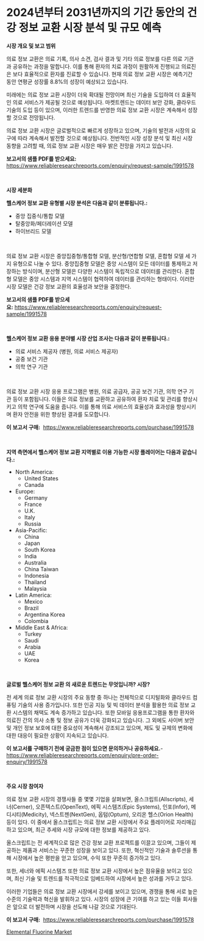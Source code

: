 <p><h1>2024년부터 2031년까지의 기간 동안의 건강 정보 교환 시장 분석 및 규모 예측</h1></p><p><strong>시장 개요 및 보고 범위</strong></p>
<p><p>의료 정보 교환은 의료 기록, 의사 소견, 검사 결과 및 기타 의료 정보를 다른 의료 기관과 공유하는 과정을 말합니다. 이를 통해 환자의 치료 과정이 원활하게 진행되고 의료진은 보다 효율적으로 환자를 진료할 수 있습니다. 현재 의료 정보 교환 시장은 예측기간 동안 연평균 성장률 8.8%의 성장이 예상되고 있습니다. </p><p>미래에는 의료 정보 교환 시장이 더욱 확대될 전망이며 최신 기술을 도입하여 더 효율적인 의료 서비스가 제공될 것으로 예상됩니다. 마켓트렌드는 데이터 보안 강화, 클라우드 기술의 도입 등이 있으며, 이러한 트렌드를 반영한 의료 정보 교환 시장은 계속해서 성장할 것으로 전망됩니다.</p><p>의료 정보 교환 시장은 글로벌적으로 빠르게 성장하고 있으며, 기술의 발전과 시장의 요구에 따라 계속해서 발전할 것으로 예상됩니다. 전반적인 시장 성장 분석 및 최신 시장 동향을 고려할 때, 의료 정보 교환 시장은 매우 밝은 전망을 가지고 있습니다.</p></p>
<p><strong>보고서의 샘플 PDF를 받으세요:</strong> <a href="https://www.reliableresearchreports.com/enquiry/request-sample/1991578">https://www.reliableresearchreports.com/enquiry/request-sample/1991578</a></p>
<p>&nbsp;</p>
<p><strong>시장 세분화</strong></p>
<p><strong>헬스케어 정보 교환 유형별 시장 분석은 다음과 같이 분류됩니다.:</strong></p>
<p><ul><li>중앙 집중식/통합 모델</li><li>탈중앙화/페더레이션 모델</li><li>하이브리드 모델</li></ul></p>
<p>&nbsp;</p>
<p><p>의료 정보 교환 시장은 중앙집중형/통합형 모델, 분산형/연합형 모델, 혼합형 모델 세 가지 유형으로 나눌 수 있다. 중앙집중형 모델은 중앙 시스템이 모든 데이터를 통제하고 저장하는 방식이며, 분산형 모델은 다양한 시스템이 독립적으로 데이터를 관리한다. 혼합형 모델은 중앙 시스템과 지역 시스템이 협력하여 데이터를 관리하는 형태이다. 이러한 시장 모델은 건강 정보 교환의 효율성과 보안을 결정한다.</p></p>
<p><strong>보고서의 샘플 PDF를 받으세요:</strong>&nbsp;<a href="https://www.reliableresearchreports.com/enquiry/request-sample/1991578">https://www.reliableresearchreports.com/enquiry/request-sample/1991578</a></p>
<p>&nbsp;</p>
<p><strong> 헬스케어 정보 교환 응용 분야별 시장 산업 조사는 다음과 같이 분류됩니다.:</strong></p>
<p><ul><li>의료 서비스 제공자 (병원, 의료 서비스 제공자)</li><li>공중 보건 기관</li><li>의학 연구 기관</li></ul></p>
<p>&nbsp;</p>
<p><p>의료 정보 교환 시장 응용 프로그램은 병원, 의료 공급자, 공공 보건 기관, 의학 연구 기관 등이 포함됩니다. 이들은 의료 정보를 교환하고 공유하여 환자 치료 및 관리를 향상시키고 의학 연구에 도움을 줍니다. 이를 통해 의료 서비스의 효율성과 효과성을 향상시키며 환자 안전을 위한 향상된 결과를 도모합니다.</p></p>
<p><strong>이 보고서 구매:</strong>&nbsp; <a href="https://www.reliableresearchreports.com/purchase/1991578">https://www.reliableresearchreports.com/purchase/1991578</a></p>
<p>&nbsp;</p>
<p><strong>지역 측면에서 헬스케어 정보 교환 지역별로 이용 가능한 시장 플레이어는 다음과 같습니다.:</strong></p>
<p><ul>
    <li>
        North America:
        <ul>
            <li>United States</li>
            <li>Canada</li>
        </ul>
    </li>
    <li>
        Europe:
        <ul>
            <li>Germany</li>
            <li>France</li>
            <li>U.K.</li>
            <li>Italy</li>
            <li>Russia</li>
        </ul>
    </li>
    <li>
        Asia-Pacific:
        <ul>
            <li>China</li>
            <li>Japan</li>
            <li>South Korea</li>
            <li>India</li>
            <li>Australia</li>
            <li>China Taiwan</li>
            <li>Indonesia</li>
            <li>Thailand</li>
            <li>Malaysia</li>
        </ul>
    </li>
    <li>
        Latin America:
        <ul>
            <li>Mexico</li>
            <li>Brazil</li>
            <li>Argentina Korea</li>
            <li>Colombia</li>
        </ul>
    </li>
    <li>
        Middle East & Africa:
        <ul>
            <li>Turkey</li>
            <li>Saudi</li>
            <li>Arabia</li>
            <li>UAE</li>
            <li>Korea</li>
        </ul>
    </li>
    </ul></p>
<p>&nbsp;</p>
<p><strong>글로벌 헬스케어 정보 교환 의 새로운 트렌드는 무엇입니까? 시장?</strong></p>
<p><p>전 세계 의료 정보 교환 시장의 주요 동향 중 하나는 전체적으로 디지털화와 클라우드 컴퓨팅 기술의 사용 증가입니다. 또한 인공 지능 및 빅 데이터 분석을 활용한 의료 정보 교환 시스템의 채택도 계속 증가하고 있습니다. 또한 모바일 응용프로그램을 통한 환자와 의료진 간의 의사 소통 및 정보 공유가 더욱 강화되고 있습니다. 그 외에도 사이버 보안 및 개인 정보 보호에 대한 중요성이 계속해서 강조되고 있으며, 제도 및 규제의 변화에 대한 대응이 필요한 상황이 지속되고 있습니다.</p></p>
<p><strong>이 보고서를 구매하기 전에 궁금한 점이 있으면 문의하거나 공유하세요.</strong>- <a href="https://www.reliableresearchreports.com/enquiry/pre-order-enquiry/1991578">https://www.reliableresearchreports.com/enquiry/pre-order-enquiry/1991578</a></p>
<p>&nbsp;</p>
<p><strong>주요 시장 참여자</strong></p>
<p><p>의료 정보 교환 시장의 경쟁사들 중 몇몇 기업을 살펴보면, 올스크립트(Allscripts), 세너(Cerner), 오픈텍스트(OpenText), 에픽 시스템즈(Epic Systems), 인포(Infor), 메디시티(Medicity), 넥스트젠(NextGen), 옵텀(Optum), 오리온 헬스(Orion Health) 등이 있다. 이 중에서 올스크립트는 의료 정보 교환 시장에서 주요 플레이어로 자리매김하고 있으며, 최근 추세와 시장 규모에 대한 정보를 제공하고 있다. </p><p>올스크립트는 전 세계적으로 많은 건강 정보 교환 프로젝트를 이끌고 있으며, 그들이 제공하는 제품과 서비스는 꾸준한 성장을 보이고 있다. 또한, 혁신적인 기술과 솔루션을 통해 시장에서 높은 평판을 얻고 있으며, 수익 또한 꾸준히 증가하고 있다. </p><p>또한, 세너와 에픽 시스템즈 또한 의료 정보 교환 시장에서 높은 점유율을 보이고 있으며, 최신 기술 및 트렌드를 적극적으로 임베드하여 시장에서 높은 성과를 거두고 있다. </p><p>이러한 기업들은 의료 정보 교환 시장에서 강세를 보이고 있으며, 경쟁을 통해 서로 높은 수준의 기술력과 혁신을 발휘하고 있다. 시장의 성장에 큰 기여를 하고 있는 이들 회사들은 앞으로 더 발전하며 시장을 선도해 나갈 것으로 기대된다.</p></p>
<p><strong>이 보고서 구매:</strong>&nbsp;&nbsp;<a href="https://www.reliableresearchreports.com/purchase/1991578">https://www.reliableresearchreports.com/purchase/1991578</a></p>
<p><p><a href="https://simplistic-meeting-7ee.notion.site/Elemental-Fluorine-Market-Research-Report-Reveals-The-Latest-Trends-And-Opportunities-of-this-Market-a1daf06f9c954b5c9e3e8a91ec441361">Elemental Fluorine Market</a></p></p>
